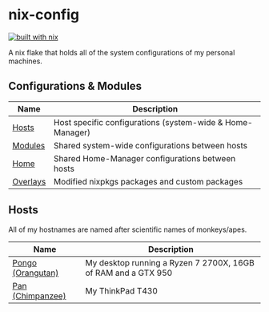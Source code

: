 # nix-config

[![built with nix](https://builtwithnix.org/badge.svg)](https://builtwithnix.org)

A nix flake that holds all of the system configurations of my personal machines.

## Configurations & Modules

Name        		| Description
----------------------- | -----------
[Hosts](./hosts)	| Host specific configurations (system-wide & Home-Manager)
[Modules](./modules)    | Shared system-wide configurations between hosts
[Home](./home)          | Shared Home-Manager configurations between hosts
[Overlays](./overlays)  | Modified nixpkgs packages and custom packages

## Hosts

All of my hostnames are named after scientific names of monkeys/apes.

Name              		    | Description
----------------------------------- | -----------
[Pongo (Orangutan)](./hosts/pongo)  | My desktop running a Ryzen 7 2700X, 16GB of RAM and a GTX 950 
[Pan (Chimpanzee)](./hosts/pan)     | My ThinkPad T430

